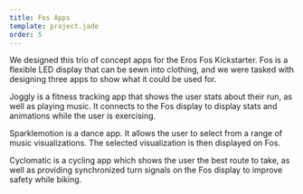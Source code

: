 ```yaml
---
title: Fos Apps
template: project.jade
order: 5
---
```


We designed this trio of concept apps for the Eros Fos Kickstarter. Fos is a flexible LED display that can be sewn into clothing, and we were tasked with designing three apps to show what it could be used for.

Joggly is a fitness tracking app that shows the user stats about their run, as well as playing music. It connects to the Fos display to display stats and animations while the user is exercising.

Sparklemotion is a dance app. It allows the user to select from a range of music visualizations. The selected visualization is then displayed on Fos.

Cyclomatic is a cycling app which shows the user the best route to take, as well as providing synchronized turn signals on the Fos display to improve safety while biking.